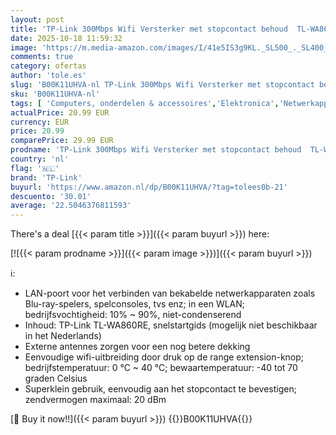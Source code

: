 ```yaml
---
layout: post
title: 'TP-Link 300Mbps Wifi Versterker met stopcontact behoud  TL-WA860RE '
date: 2025-10-18 11:59:32
image: 'https://m.media-amazon.com/images/I/41e5IS3g9KL._SL500_._SL400_.jpg'
comments: true
category: ofertas
author: 'tole.es'
slug: 'B00K11UHVA-nl TP-Link 300Mbps Wifi Versterker met stopcontact behoud TL-...'
sku: 'B00K11UHVA-nl'
tags: [ 'Computers, onderdelen & accessoires','Elektronica','Netwerkapparaten','Wifi Versterker','tp-link','🇳🇱', ]
actualPrice: 20.99 EUR
currency: EUR
price: 20.99
comparePrice: 29.99 EUR
prodname: 'TP-Link 300Mbps Wifi Versterker met stopcontact behoud  TL-WA860RE '
country: 'nl'
flag: '🇳🇱'
brand: 'TP-Link'
buyurl: 'https://www.amazon.nl/dp/B00K11UHVA/?tag=tolees0b-21'
descuento: '30.01'
average: '22.5046376811593'
---
```


There's a deal [{{< param title >}}]({{< param buyurl >}})  here:

[![{{< param prodname >}}]({{< param image >}})]({{< param buyurl >}})

ℹ️:

- LAN-poort voor het verbinden van bekabelde netwerkapparaten zoals Blu-ray-spelers, spelconsoles, tvs enz; in een WLAN; bedrijfsvochtigheid: 10% ~ 90%, niet-condenserend
- Inhoud: TP-Link TL-WA860RE, snelstartgids (mogelijk niet beschikbaar in het Nederlands)
- Externe antennes zorgen voor een nog betere dekking
- Eenvoudige wifi-uitbreiding door druk op de range extension-knop; bedrijfstemperatuur: 0 °C ~ 40 °C; bewaartemperatuur: -40 tot 70 graden Celsius
- Superklein gebruik, eenvoudig aan het stopcontact te bevestigen; zendvermogen maximaal: 20 dBm

[🛒 Buy it now!!]({{< param buyurl >}})
{{<world>}}B00K11UHVA{{</world>}}
